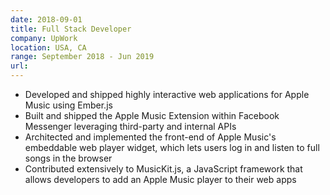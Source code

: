 ```yaml
---
date: 2018-09-01
title: Full Stack Developer
company: UpWork
location: USA, CA
range: September 2018 - Jun 2019
url: 
---
```


- Developed and shipped highly interactive web applications for Apple Music using Ember.js
- Built and shipped the Apple Music Extension within Facebook Messenger leveraging third-party and internal APIs
- Architected and implemented the front-end of Apple Music's embeddable web player widget, which lets users log in and listen to full songs in the browser
- Contributed extensively to MusicKit.js, a JavaScript framework that allows developers to add an Apple Music player to their web apps
